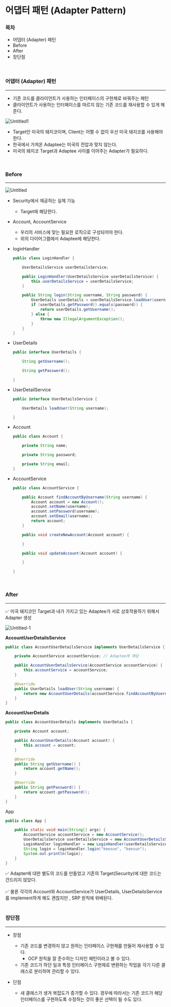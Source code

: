 # 어댑터 패턴 (Adapter Pattern)



### 목차

- 어댑터 (Adapter) 패턴
- Before
- After
- 장단점

<br>
 
### 어댑터 (Adapter) 패턴

---

- 기존 코드를 클라이언트가 사용하는 인터페이스의 구현체로 바꿔주는 패턴
- 클라이언트가 사용하는 인터페이스를 따르지 않는 기존 코드를 재사용할 수 있게 해준다.

![Untitled1](https://user-images.githubusercontent.com/91618389/197550860-163ce0b3-7502-435c-8dc2-daf07f225695.png)

- Target인 미국의 돼지코이며, Client는 어쩔 수 없이 우선 미국 돼지코를 사용해야 한다.
- 한국에서 가져온 Adaptee는 미국의 전압과 맞지 않는다.
- 미국의 돼지코 Target과 Adaptee 사이를 이어주는 Adapter가 필요하다.

<br>
 

### Before

---

![Untitled](https://user-images.githubusercontent.com/91618389/197551030-81819a4d-1e96-4fcc-8238-6e0c5a2e62a7.png)

- Security에서 제공하는 실제 기능
    - Target에 해당한다.
- Account, AccountService
    - 우리의 서비스에 맞는 필요한 로직으로 구성되어야 한다.
    - 위의 다이어그램에서 Adaptee에 해당한다.

- loginHandler
    
    ```java
    public class LoginHandler {
    
        UserDetailsService userDetailsService;
    
        public LoginHandler(UserDetailsService userDetailsService) {
            this.userDetailsService = userDetailsService;
        }
    
        public String login(String username, String password) {
            UserDetails userDetails = userDetailsService.loadUser(username);
            if (userDetails.getPassword().equals(password)) {
                return userDetails.getUsername();
            } else {
                throw new IllegalArgumentException();
            }
        }
    }
    ```
    
- UserDetails
    
    ```java
    public interface UserDetails {
    
        String getUsername();
    
        String getPassword();
    
    }
    ```
    
- UserDetailService
    
    ```java
    public interface UserDetailsService {
    
        UserDetails loadUser(String username);
    
    }
    ```
    
- Account
    
    ```java
    public class Account {
    
        private String name;
    
        private String password;
    
        private String email;
    }
    ```
    
- AccountService
    
    ```java
    public class AccountService {
    
        public Account findAccountByUsername(String username) {
            Account account = new Account();
            account.setName(username);
            account.setPassword(username);
            account.setEmail(username);
            return account;
        }
    
        public void createNewAccount(Account account) {
    
        }
    
        public void updateAccount(Account account) {
    
        }
    
    }
    ```
    
<br>
 

### After

---

<aside>
✅ 미국 돼지코인 Target과 내가 가지고 있는 Adaptee가 서로 상호작용하기 위해서 Adapter 생성

</aside>

![Untitled-1](https://user-images.githubusercontent.com/91618389/197551027-5d418fd3-e02d-48f8-a349-71e8244afe46.png)

**AccountUserDetailsService**

```java
public class AccountUserDetailsService implements UserDetailsService {

    private AccountService accountService; // Adaptee에 해당

    public AccountUserDetailsService(AccountService accountService) {
        this.accountService = accountService;
    }

    @Override
    public UserDetails loadUser(String username) {
        return new AccountUserDetails(accountService.findAccountByUsername(username));
    }
}
```

**AccountUserDetails**

```java
public class AccountUserDetails implements UserDetails {

    private Account account;

    public AccountUserDetails(Account account) {
        this.account = account;
    }

    @Override
    public String getUsername() {
        return account.getName();
    }

    @Override
    public String getPassword() {
        return account.getPassword();
    }
}
```

App

```java
public class App {

    public static void main(String[] args) {
        AccountService accountService = new AccountService();
        UserDetailsService userDetailsService = new AccountUserDetailsService(accountService);
        LoginHandler loginHandler = new LoginHandler(userDetailsService);
        String login = loginHandler.login("keesun", "keesun");
        System.out.println(login);
    }
}
```

<aside>
✅ Adapter에 대한 별도의 코드를 만들었고 기존의 Target(Security)에 대한 코드는 건드리지 않았다.

</aside>

<br>

<aside>
✅ 물론 각각의 Account와 AccountService가  UserDetails, UserDetailsService를  implement하게 해도 괜찮지만 , SRP 원칙에 위배된다.

</aside>

<br>

 
### 장단점

---

- 장점
    - 기존 코드를 변경하지 않고 원하는 인터페이스 구현체를 만들어 재사용할 수 있다.
        - OCP 원칙을 잘 준수하는 디자인 패턴이라고 볼 수 있다.
    - 기존 코드가 하던 일과 특정 인터페이스 구현체로 변환하는 작업을 각기 다른 클래스로
    분리하여 관리할 수 있다.

- 단점
    - 새 클래스가 생겨 복잡도가 증가할 수 있다. 경우에 따라서는 기존 코드가 해당 인터페이스를 구현하도록 수정하는 것이 좋은 선택이 될 수도 있다.


